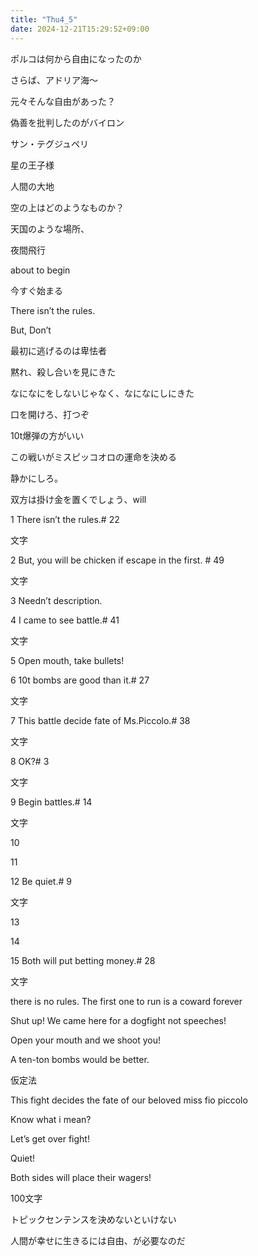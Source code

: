 ```yaml
---
title: "Thu4_5"
date: 2024-12-21T15:29:52+09:00
---
```

ポルコは何から自由になったのか

さらば、アドリア海〜

元々そんな自由があった？

偽善を批判したのがバイロン

  

サン・テグジュペリ

星の王子様

人間の大地

空の上はどのようなものか？

天国のような場所、

夜間飛行

  

  

  

about to begin

今すぐ始まる

  

There isn’t the rules.

  

But, Don’t

  

  

最初に逃げるのは卑怯者

黙れ、殺し合いを見にきた

なになにをしないじゃなく、なになにしにきた

口を開けろ、打つぞ

10t爆弾の方がいい

この戦いがミスピッコオロの運命を決める

静かにしろ。

双方は掛け金を置くでしょう、will

  

  

  

  

1 There isn’t the rules.# 22

文字

  

2 But, you will be chicken if escape in the first. # 49

文字

  

3 Needn’t description.

4 I came to see battle.# 41

文字

  

5 Open mouth, take bullets!

6 10t bombs are good than it.# 27

文字

  

7 This battle decide fate of Ms.Piccolo.# 38

文字

  

8 OK?# 3

文字

  

9 Begin battles.# 14

文字

  

  

  

10

  

11

  

12 Be quiet.# 9

文字

  

  

  

13

  

14

  

15 Both will put betting money.# 28

文字

  

  

  

there is no rules. The first one to run is a coward forever

  

Shut up! We came here for a dogfight not speeches!

Open your mouth and we shoot you!

  

A ten-ton bombs would be better.

仮定法

  

This fight decides the fate of our beloved miss fio piccolo

  

Know what i mean?

Let’s get over fight!

Quiet!

  

Both sides will place their wagers!

  

100文字

トピックセンテンスを決めないといけない

人間が幸せに生きるには自由、が必要なのだ

